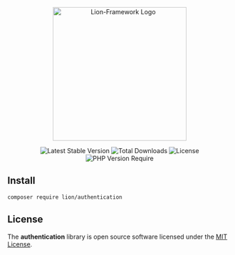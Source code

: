 <p align="center">
  <a href="https://lion-client.vercel.app/" target="_blank">
    <img
         src="https://user-images.githubusercontent.com/56183278/230516080-096130be-e474-4f3a-a78a-44d3973ff715.png"
         width="300"
         alt="Lion-Framework Logo"
    >
  </a>
</p>

<p align="center">
  <img src="http://poser.pugx.org/lion/authentication/v" alt="Latest Stable Version">
  <img src="http://poser.pugx.org/lion/authentication/downloads" alt="Total Downloads">
  <img src="http://poser.pugx.org/lion/authentication/license" alt="License">
  <img src="http://poser.pugx.org/lion/authentication/require/php" alt="PHP Version Require">
</p>

## Install

```bash
composer require lion/authentication
```

## License

The <strong>authentication</strong> library is open source software licensed under the [MIT License](https://github.com/lion-packages/authentication/blob/main/LICENSE).
